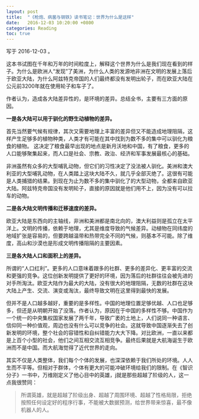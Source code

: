 ```yaml
---
layout: post
title:  "《枪炮、病菌与钢铁》读书笔记：世界为什么是这样"
date:   2016-12-03 10:20:00 +0800
categories: Reading
toc: true
---
```


写于 2016-12-03 。

这本书试图在千年和万年的时间粒度上，解释这个世界为什么是我们现在看到的样子。为什么是欧洲人“发现”了美洲，为什么人类的发源地非洲在文明的发展上落后于欧亚大陆，为什么阿兹特克帝国的人们最终都没有发明出轮子，而在欧亚大陆在公元前3200年就在使用轮子和车子了。

作者认为，造成各大陆差异性的，是环境的差异。总结全书，主要有三方面的原因。

**一是各大陆可以用于驯化的野生动植物的差异。**

首先当然要气候有规律，其次又需要地理上丰富的差异但又不能造成地理阻隔，这样产生足够多的植物种类，人类才有可能在其中找到为数不多的集中可以驯化为粮食的植物。
这决定了粮食最早出现的地点是新月沃地和中国，有了粮食，更多的人口能够聚集起来，而人口是社会、宗教、政治、经济和军事发展最核心的基础。

非洲虽然有众多的大型哺乳动物，但它们的习性决定了没法被人驯化。美洲和澳大利亚的大型哺乳动物，在人类踏上这块大陆不久，就几乎全部灭绝了。这很有可能是人类捕猎的结果。到现在为止为数不多的集中驯化了的大型动物，全都来自欧亚大陆。阿兹特克帝国没有发明轮子，直接的原因就是他们用不上，因为没有可以拉车的动物。

**二是各大陆文明传播和迁移速度的差异。**

欧亚大陆是东西向的主轴线，非洲和美洲都是南北向的，澳大利益则是孤立在太平洋上。文明的传播，依赖于地理，尤其是维度导致的气候差异。动植物在同纬度的地域扩张是容易的，但要跨越温带和热带完全不同的气候，则基本不可能。除了维度，高山和沙漠也是形成文明传播阻隔的主要因素。

**三是各大陆人口和面积上的差异。**

所谓的“人口红利”。更多的人口意味着跟多的社群、更多的差异化、更丰富的交流和更强的竞争。这位创新发明提供了更好的环境，因为落后的社群往往会被先进的对手所淘汰。欧亚大陆作为最大的大陆，没有很大的地理阻隔，无数的社群在这块大陆上产生、交流、演变或淘汰，最终导致文明在这里得到最快的发展。

但并不是人口越多越好，重要的是多样性。中国的地理位置足够优越、人口也足够多，但还是从明朝开始了没落。作者认为，原因在于中国的多样性不够。中国作为一个统一的中央集权国家发展了两千年，导致广袤的土地上，人们说同一种语言、信仰同一种价值观，周边也没有什么可以竞争的社会。这就导致中国逐渐失去了创新发明的环境，整个社会的容错性和自纠错能力大大下降。对比欧洲，一直以来都是上百个小型的社会，他们之间互相交流互相竞争。最终后果就是大航海诞生于欧洲而不是中国。而大航海觉得了近代世界的走向。


其实不仅是人类整体，我们每个个体的发展，也深深依赖于我们所处的环境。人人生而不平等。但相对于群体，个体有更大的可能冲破环境给我们的限制。在《智识分子》一书中，万维刚定义了他心目中的英雄，j就是那些超越了阶级的人，这一点我很赞同：

>  所谓英雄，就是超越了阶级出身、超越了周围环境、超越了性格局限，拒绝按照任何设定好的程序行事，不能被大数据预测，给世界带来惊喜，最不像机器人的人。
